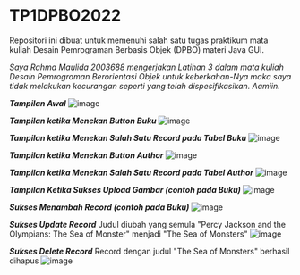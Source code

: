 # TP1DPBO2022
Repositori ini dibuat untuk memenuhi salah satu tugas praktikum mata kuliah Desain Pemrograman Berbasis Objek (DPBO) materi Java GUI.

_Saya Rahma Maulida 2003688 mengerjakan Latihan 3 dalam mata kuliah Desain Pemrograman Berorientasi Objek untuk keberkahan-Nya maka saya tidak melakukan kecurangan seperti yang telah dispesifikasikan. Aamiin._

***Tampilan Awal***
![image](https://user-images.githubusercontent.com/91965618/161107675-4dd849f1-6f7c-4457-b9f5-189e89fe38a3.png)

***Tampilan ketika Menekan Button Buku***
![image](https://user-images.githubusercontent.com/91965618/161107807-6afea18c-d6a2-4605-b1c2-9b31f78bdd9e.png)

***Tampilan ketika Menekan Salah Satu Record pada Tabel Buku***
![image](https://user-images.githubusercontent.com/91965618/161107924-63269bf6-93b7-4dfa-8484-fe79b1ee45a0.png)

***Tampilan ketika Menekan Button Author***
![image](https://user-images.githubusercontent.com/91965618/161108040-b6737403-feee-4200-91bf-05a8caf0e4e4.png)

***Tampilan ketika Menekan Salah Satu Record pada Tabel Author***
![image](https://user-images.githubusercontent.com/91965618/161108143-76b238c0-a5d4-4523-973b-ac1eac6cd569.png)

***Tampilan Ketika Sukses Upload Gambar (contoh pada Buku)***
![image](https://user-images.githubusercontent.com/91965618/161108643-9d5b4fef-8ac2-4dc3-a75c-816123b5981a.png)

***Sukses Menambah Record (contoh pada Buku)***
![image](https://user-images.githubusercontent.com/91965618/161108734-7b535807-dfc0-4670-83ed-81957b6ef78a.png)

***Sukses Update Record***
Judul diubah yang semula "Percy Jackson and the Olympians: The Sea of Monster" menjadi "The Sea of Monsters"
![image](https://user-images.githubusercontent.com/91965618/161109154-a04158a9-eb92-4ac7-9eaf-07856ca06fc7.png)

***Sukses Delete Record***
Record dengan judul "The Sea of Monsters" berhasil dihapus
![image](https://user-images.githubusercontent.com/91965618/161109264-0880685f-b7c6-4cf8-8499-c3e7c35bee8b.png)
